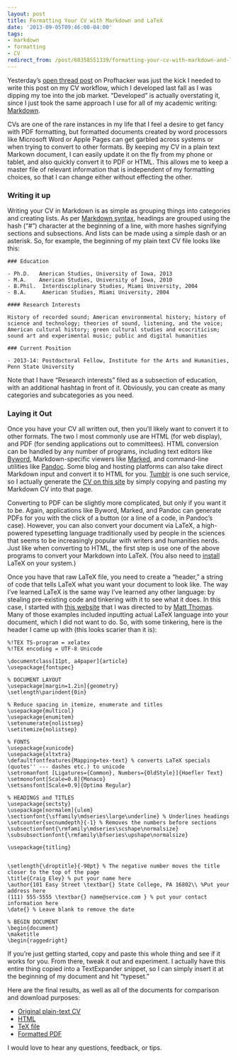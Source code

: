 ```yaml
---
layout: post 
title: Formatting Your CV with Markdown and LaTeX 
date: '2013-09-05T09:46:00-04:00' 
tags: 
- markdown 
- formatting 
- CV 
redirect_from: /post/60358551339/formatting-your-cv-with-markdown-and-latex/
---
```


Yesterday’s [open thread post](http://chronicle.com/blogs/profhacker/open-thread-wednesday-best-cv-formats/52021) on Profhacker was just the kick I needed to write this post on my CV workflow, which I developed last fall as I was dipping my toe into the job market. “Developed” is actually overstating it, since I just took the same approach I use for all of my academic writing: [Markdown](/post/45896860184/the-digital-dissertator-academic-writing-and).

CVs are one of the rare instances in my life that I feel a desire to get fancy with PDF formatting, but formatted documents created by word processors like Microsoft Word or Apple Pages can get garbled across systems or when trying to convert to other formats. By keeping my CV in a plain text Markown document, I can easily update it on the fly from my phone or tablet, and also quickly convert it to PDF or HTML. This allows me to keep a master file of relevant information that is independent of my formatting choices, so that I can change either without effecting the other.

### Writing it up

Writing your CV in Markdown is as simple as grouping things into categories and creating lists. As per [Markdown syntax](http://daringfireball.net/projects/markdown/syntax), headings are grouped using the hash (“\#”) character at the beginning of a line, with more hashes signifying sections and subsections. And lists can be made using a simple dash or an asterisk. So, for example, the beginning of my plain text CV file looks like this:

	### Education 

	- Ph.D.   American Studies, University of Iowa, 2013 
	- M.A.    American Studies, University of Iowa, 2010 
	- B.Phil.  Interdisciplinary Studies, Miami University, 2004 
	- B.A.     American Studies, Miami University, 2004

	#### Research Interests 

	History of recorded sound; American environmental history; history of science and technology; theories of sound, listening, and the voice; American cultural history; green cultural studies and ecocriticism; sound art and experimental music; public and digital humanities

	### Current Position 

	- 2013-14: Postdoctoral Fellow, Institute for the Arts and Humanities, Penn State University

Note that I have “Research interests” filed as a subsection of education, with an additional hashtag in front of it. Obviously, you can create as many categories and subcategories as you need.

### Laying it Out

Once you have your CV all written out, then you’ll likely want to convert it to other formats. The two I most commonly use are HTML (for web display), and PDF (for sending applications out to committees). HTML conversion can be handled by any number of programs, including text editors like [Byword](http://bywordapp.com/), Markdown-specific viewers like [Marked](http://markedapp.com/), and command-line utilities like [Pandoc](http://johnmacfarlane.net/pandoc/). Some blog and hosting platforms can also take direct Markdown input and convert it to HTML for you. [Tumblr](http://www.tumblr.com/) is one such service, so I actually generate the [CV on this site](/cv) by simply copying and pasting my Markdown CV into that page.

Converting to PDF can be slightly more complicated, but only if you want it to be. Again, applications like Byword, Marked, and Pandoc can generate PDFs for you with the click of a button (or a line of a code, in Pandoc’s case). However, you can also convert your document via LaTeX, a high-powered typesetting language traditionally used by people in the sciences that seems to be increasingly popular with writers and humanities nerds. Just like when converting to HTML, the first step is use one of the above programs to convert your Markdown into LaTeX. (You also need to [install](http://tug.org/mactex/) LaTeX on your system.)

Once you have that raw LaTeX file, you need to create a “header,” a string of code that tells LaTeX what you want your document to look like. The way I’ve learned LaTeX is the same way I’ve learned any other language: by stealing pre-existing code and tinkering with it to see what it does. In this case, I started with [this website](http:/nitens.org/taraborelli/cvtex) that I was directed to by [Matt Thomas](https://twitter.com/mattthomas). Many of those examples included inputting actual LaTeX language into your document, which I did not want to do. So, with some tinkering, here is the header I came up with (this looks scarier than it is):

	%!TEX TS-program = xelatex
	%!TEX encoding = UTF-8 Unicode

	\documentclass[11pt, a4paper]{article}
	\usepackage{fontspec} 

	% DOCUMENT LAYOUT
	\usepackage[margin=1.2in]{geometry} 
	\setlength\parindent{0in}

	% Reduce spacing in itemize, enumerate and titles
	\usepackage{multicol}
	\usepackage{enumitem}
	\setenumerate{nolistsep}
	\setitemize{nolistsep}

	% FONTS
	\usepackage{xunicode}
	\usepackage{xltxtra}
	\defaultfontfeatures{Mapping=tex-text} % converts LaTeX specials (quotes'' --- dashes etc.) to unicode
	\setromanfont [Ligatures={Common}, Numbers={OldStyle}]{Hoefler Text}
	\setmonofont[Scale=0.8]{Monaco} 
	\setsansfont[Scale=0.9]{Optima Regular} 

	% HEADINGS and TITLES
	\usepackage{sectsty} 
	\usepackage[normalem]{ulem} 
	\sectionfont{\sffamily\mdseries\large\underline} % Underlines headings
	\setcounter{secnumdepth}{-1} % Removes the numbers before sections
	\subsectionfont{\rmfamily\mdseries\scshape\normalsize} 
	\subsubsectionfont{\rmfamily\bfseries\upshape\normalsize} 

	\usepackage{titling}


	\setlength{\droptitle}{-90pt} % The negative number moves the title closer to the top of the page
	\title{Craig Eley} % put your name here
	\author{101 Easy Street \textbar{} State College, PA 16802\\ %Put your address here
	(111) 555-5555 \textbar{} name@service.com } % put your contact information here
	\date{} % Leave blank to remove the date

	% BEGIN DOCUMENT
	\begin{document}
	\maketitle
	\begin{raggedright}

If you’re just getting started, copy and paste this whole thing and see if it works for you. From there, tweak it out and experiment. I actually have this entire thing copied into a TextExpander snippet, so I can simply insert it at the beginning of my document and hit “typeset.”

Here are the final results, as well as all of the documents for comparison and download purposes:

-   [Original plain-text CV](http://d.pr/lFcc) 
-   [HTML](http://d.pr/jT4f) 
-   [TeX file](http://d.pr/cBFV) 
-   [Formatted PDF](http://d.pr/Xd6G)

I would love to hear any questions, feedback, or tips.

